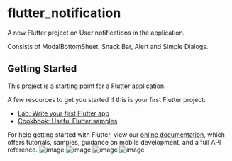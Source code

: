 # flutter_notification

A new Flutter project on User notifications in the application.

Consists of ModalBottomSheet, Snack Bar, Alert and Simple Dialogs.

## Getting Started

This project is a starting point for a Flutter application.

A few resources to get you started if this is your first Flutter project:

- [Lab: Write your first Flutter app](https://flutter.dev/docs/get-started/codelab)
- [Cookbook: Useful Flutter samples](https://flutter.dev/docs/cookbook)

For help getting started with Flutter, view our
[online documentation](https://flutter.dev/docs), which offers tutorials,
samples, guidance on mobile development, and a full API reference.
![image](https://user-images.githubusercontent.com/26149033/130021483-7c4c14b8-bb0c-4e8e-82eb-9cbb145b4b87.png)
![image](https://user-images.githubusercontent.com/26149033/130021449-3dbf9009-e1ba-4c04-82dc-a9ee730bc095.png)
![image](https://user-images.githubusercontent.com/26149033/130023702-ac8cbe2a-b0db-4a45-83b9-64e7a20d5850.png)
![image](https://user-images.githubusercontent.com/26149033/130023675-4292ec14-1f57-4671-99cc-47b46193acc0.png)





